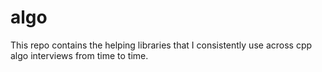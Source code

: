 # algo

This repo contains the helping libraries that I consistently use across cpp algo interviews from time to time.
